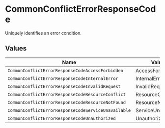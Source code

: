 # CommonConflictErrorResponseCode

Uniquely identifies an error condition.


## Values

| Name                                                | Value                                               |
| --------------------------------------------------- | --------------------------------------------------- |
| `CommonConflictErrorResponseCodeAccessForbidden`    | AccessForbidden                                     |
| `CommonConflictErrorResponseCodeInternalError`      | InternalError                                       |
| `CommonConflictErrorResponseCodeInvalidRequest`     | InvalidRequest                                      |
| `CommonConflictErrorResponseCodeResourceConflict`   | ResourceConflict                                    |
| `CommonConflictErrorResponseCodeResourceNotFound`   | ResourceNotFound                                    |
| `CommonConflictErrorResponseCodeServiceUnavailable` | ServiceUnavailable                                  |
| `CommonConflictErrorResponseCodeUnauthorized`       | Unauthorized                                        |